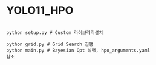 # YOLO11_HPO
<code>
python setup.py # Custom 라이브러리설치
</code>
   
<code>python grid.py # Grid Search 진행</code>  
<code>python main.py # Bayesian Opt 실행, hpo_arguments.yaml 참조</code>

